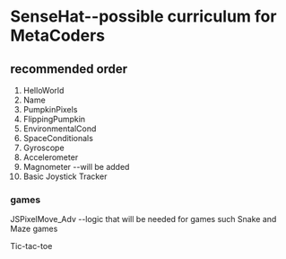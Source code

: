 # SenseHat--possible curriculum for MetaCoders
## recommended order

1. HelloWorld
2. Name
3. PumpkinPixels
4. FlippingPumpkin
5. EnvironmentalCond
6. SpaceConditionals
7. Gyroscope
8. Accelerometer
9. Magnometer --will be added
10. Basic Joystick Tracker

### games
JSPixelMove_Adv --logic that will be needed for games such Snake and Maze games

Tic-tac-toe
